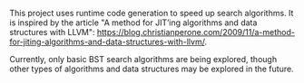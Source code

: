 This project uses runtime code generation to speed up search algorithms. It is inspired by the article "A method for JIT’ing algorithms and data structures with LLVM": https://blog.christianperone.com/2009/11/a-method-for-jiting-algorithms-and-data-structures-with-llvm/. 

Currently, only basic BST search algorithms are being explored, though other types of algorithms and data structures may be explored in the future.